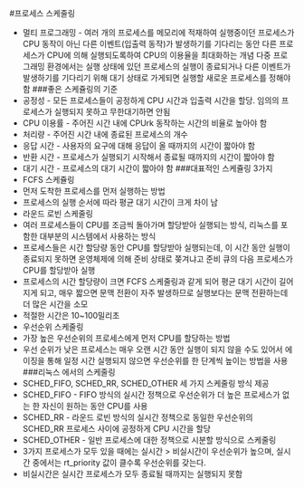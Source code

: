 #프로세스 스케줄링
- 멀티 프로그래밍 - 여러 개의 프로세스를 메모리에 적재하여 실행중이던 프로세스가 CPU 동작이 아닌 다른 이벤트(입출력 동작)가 발생하기를 기다리는 동안 다른 프로세스가  CPU에 의해 실행되도록하여 CPU의 이용율을 최대화하는 개념 
다중 프로그래밍 환경에서는 실행 상태에 있던 프로세스의 실행이 종료되거나 다른 이벤트가 발생하기를 기다리기 위해 대기 상태로 가게되면 실행할 새로운 프로세스를 정해야 함
###좋은 스케쥴링의 기준
- 공정성 - 모든 프로세스들이 공정하게 CPU 시간과 입출력 시간을 할당. 임의의 프로세스가 실행되지 못하고 무한대기하면 안됨
- CPU 이용률 - 주어진 시간 내에 CPUrk 동작하는 시간의 비율로 높아야 함
- 처리량 - 주어진 시간 내에 종료된 프로세스의 개수
- 응답 시간 - 사용자의 요구에 대해 응답이 올 때까지의 시간이 짧아야 함
- 반환 시간 - 프로세스가 실행되기 시작해서 종료될 때까지의 시간이 짧아야 함
- 대기 시간 - 프로세스의 대기 시간이 짧아야 함
###대표적인 스케쥴링 3가지
- FCFS 스케쥴링
 - 먼저 도착한 프로세스를 먼저 실행하는 방법
 - 프로세스의 실행 순서에 따라 평균 대기 시간이 크게 차이 남
- 라운드 로빈 스케줄링
 - 여러 프로세스들이 CPU를 조금씩 돌아가며 할당받아 실행되는 방식, 리눅스를 포함한 대부분의 시스템에서 사용하는 방식
 - 프로세스들은 시간 할당량 동안 CPU를 할당받아 실행되는데, 이 시간 동안 실행이 종료되지 못하면 운영체제에 의해 준비 상태로 쫒겨냐고 준비 큐의 다음 프로세스가 CPU를 할당받아 실행
 - 프로세스의 시간 할당량이 크면 FCFS 스케줄링과 같게 되어 평균 대기 시간이 길어지게 되고, 매우 짧으면 문맥 전환이 자주 발생하므로 실행보다는 문맥 전환하는데 더 많은 시간을 소모 
 - 적절한 시간은 10~100밀리초 
- 우선순위 스케줄링
 - 가장 높은 우선순위의 프로세스에게 먼저 CPU를 할당하는 방법
 - 우선 순위가 낮은 프로세스는 매우 오랜 시간 동안 실행이 되지 않을 수도 있어서 에이징을 통해 일정 시간 실행되지 않으면 우선순위를 한 단계씩 높이는 방법을 사용
###리눅스 에서의 스케줄링 
- SCHED_FIFO, SCHED_RR, SCHED_OTHER 세 가지 스케줄링 방식 제공
 - SCHED_FIFO - FIFO 방식의 실시간 정책으로 우선순위가 더 높은 프로세스가 없는 한 자신이 원하는 동안 CPU를 사용
 - SCHED_RR - 라운드 로빈 방식의 실시간 정책으로 동일한 우선순위의 SCHED_RR 프로세스 사이에 공정하게 CPU 시간을 할당
 - SCHED_OTHER - 일반 프로세스에 대한 정책으로 시분할 방식으로 스케줄링
- 3가지 프로세스가 모두 있을 때에는 실시간 > 비실시간이 우선순위가 높으며, 실시간 중에서는 rt_priority 값이 클수록 우선순위를 갖는다.
- 비실시간은 실시간 프로세스가 모두 종료될 때까지는 실행되지 못함